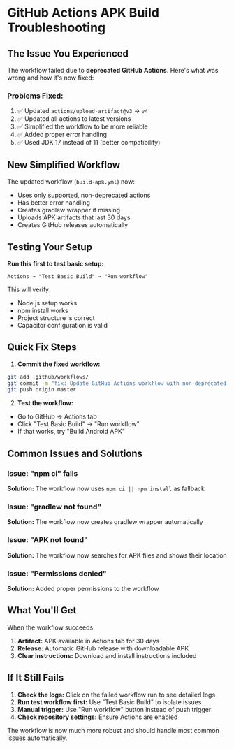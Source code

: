 # GitHub Actions APK Build Troubleshooting

## The Issue You Experienced

The workflow failed due to **deprecated GitHub Actions**. Here's what was wrong and how it's now fixed:

### Problems Fixed:
1. ✅ Updated `actions/upload-artifact@v3` → `v4`
2. ✅ Updated all actions to latest versions
3. ✅ Simplified the workflow to be more reliable
4. ✅ Added proper error handling
5. ✅ Used JDK 17 instead of 11 (better compatibility)

## New Simplified Workflow

The updated workflow (`build-apk.yml`) now:
- Uses only supported, non-deprecated actions
- Has better error handling
- Creates gradlew wrapper if missing
- Uploads APK artifacts that last 30 days
- Creates GitHub releases automatically

## Testing Your Setup

**Run this first to test basic setup:**
```
Actions → "Test Basic Build" → "Run workflow"
```

This will verify:
- Node.js setup works
- npm install works
- Project structure is correct
- Capacitor configuration is valid

## Quick Fix Steps

1. **Commit the fixed workflow:**
```bash
git add .github/workflows/
git commit -m "fix: Update GitHub Actions workflow with non-deprecated actions"
git push origin master
```

2. **Test the workflow:**
- Go to GitHub → Actions tab
- Click "Test Basic Build" → "Run workflow"
- If that works, try "Build Android APK"

## Common Issues and Solutions

### Issue: "npm ci" fails
**Solution:** The workflow now uses `npm ci || npm install` as fallback

### Issue: "gradlew not found"
**Solution:** The workflow now creates gradlew wrapper automatically

### Issue: "APK not found"
**Solution:** The workflow now searches for APK files and shows their location

### Issue: "Permissions denied"
**Solution:** Added proper permissions to the workflow

## What You'll Get

When the workflow succeeds:
1. **Artifact:** APK available in Actions tab for 30 days
2. **Release:** Automatic GitHub release with downloadable APK
3. **Clear instructions:** Download and install instructions included

## If It Still Fails

1. **Check the logs:** Click on the failed workflow run to see detailed logs
2. **Run test workflow first:** Use "Test Basic Build" to isolate issues
3. **Manual trigger:** Use "Run workflow" button instead of push trigger
4. **Check repository settings:** Ensure Actions are enabled

The workflow is now much more robust and should handle most common issues automatically.